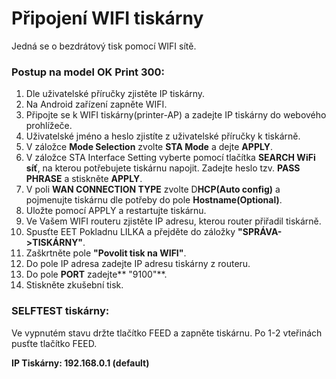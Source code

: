 # Připojení WIFI tiskárny

Jedná se o bezdrátový tisk pomocí WIFI sítě.

### Postup na model OK Print 300:

1. Dle uživatelské příručky zjistěte IP tiskárny.
2. Na Android zařízení zapněte WIFI.
3. Připojte se k WIFI tiskárny\(printer-AP\) a zadejte IP tiskárny do webového prohlížeče.
4. Uživatelské jméno a heslo zjistíte z uživatelské příručky k tiskárně.
5. V záložce **Mode Selection** zvolte **STA Mode** a dejte **APPLY**.
6. V záložce STA Interface Setting vyberte pomocí tlačítka **SEARCH WiFi síť**, na kterou potřebujete tiskárnu napojit. Zadejte heslo tzv. **PASS PHRASE** a stiskněte **APPLY**.
7. V poli **WAN CONNECTION TYPE** zvolte D**HCP\(Auto config\)** a pojmenujte tiskárnu dle potřeby do pole **Hostname\(Optional\)**.
8. Uložte pomocí APPLY a restartujte tiskárnu. 
9. Ve Vašem WIFI routeru zjistěte IP adresu, kterou router přiřadil tiskárně.
10. Spusťte EET Pokladnu LILKA a přejděte do záložky **"SPRÁVA-&gt;TISKÁRNY"**.
11. Zaškrtněte pole **"Povolit tisk na WIFI"**.
12. Do pole IP adresa zadejte IP adresu tiskárny z routeru.
13. Do pole **PORT** zadejte** "9100"**.
14. Stiskněte zkušební tisk.

### SELFTEST tiskárny:

Ve vypnutém stavu držte tlačítko FEED a zapněte tiskárnu. Po 1-2 vteřinách pusťte tlačítko FEED.



**IP Tiskárny: 192.168.0.1 \(default\)**

